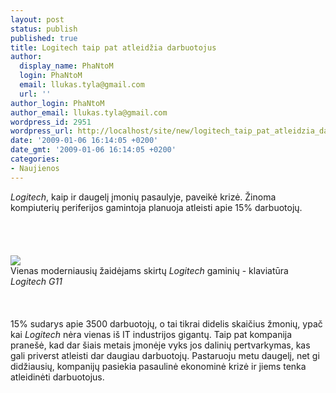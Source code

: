 ```yaml
---
layout: post
status: publish
published: true
title: Logitech taip pat atleidžia darbuotojus
author:
  display_name: PhaNtoM
  login: PhaNtoM
  email: llukas.tyla@gmail.com
  url: ''
author_login: PhaNtoM
author_email: llukas.tyla@gmail.com
wordpress_id: 2951
wordpress_url: http://localhost/site/new/logitech_taip_pat_atleidzia_darbuotojus/
date: '2009-01-06 16:14:05 +0200'
date_gmt: '2009-01-06 16:14:05 +0200'
categories:
- Naujienos
---
```

<p><i>Logitech</i>, kaip ir daugelį įmonių pasaulyje, paveikė krizė. Žinoma kompiuterių periferijos gamintoja planuoja atleisti apie 15% darbuotojų.<br />
<br><br />
<br><br><img src="http://www.photoshopsupport.com/photoshop-blog/07/07/ib/logitech-g15-keyboard.jpg"><br><span class="saltinis">Vienas moderniausių žaidėjams skirtų <i>Logitech</i> gaminių - klaviatūra <i>Logitech G11</i></span><br />
<br><br />
<br>15% sudarys apie 3500 darbuotojų, o tai tikrai didelis skaičius žmonių, ypač kai <i>Logitech</i> nėra vienas iš IT industrijos gigantų. Taip pat kompanija pranešė, kad dar šiais metais įmonėje vyks jos dalinių pertvarkymas, kas gali priverst atleisti dar daugiau darbuotojų. Pastaruoju metu daugelį, net gi didžiausių, kompanijų pasiekia pasaulinė ekonominė krizė ir jiems tenka atleidinėti darbuotojus.<br />
<br><br />
<br><br />
<br></p>
